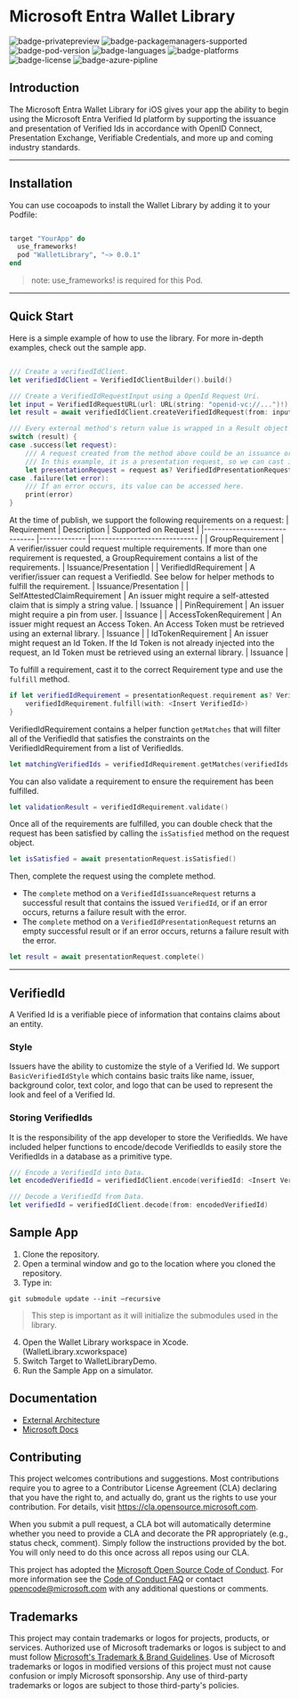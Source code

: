 # Microsoft Entra Wallet Library
![badge-privatepreview]
![badge-packagemanagers-supported] 
![badge-pod-version] 
![badge-languages] 
![badge-platforms]
![badge-license]
![badge-azure-pipline]

## Introduction
The Microsoft Entra Wallet Library for iOS gives your app the ability to begin using the Microsoft Entra Verified Id platform by supporting the issuance and presentation of Verified Ids in accordance with OpenID Connect, Presentation Exchange, Verifiable Credentials, and more up and coming industry standards.

---
## Installation

You can use cocoapods to install the Wallet Library by adding it to your Podfile:
```ruby

target "YourApp" do
  use_frameworks!
  pod "WalletLibrary", "~> 0.0.1"
end
```
> note: use_frameworks! is required for this Pod.
---
## Quick Start

Here is a simple example of how to use the library. For more in-depth examples, check out the sample app.
 
```Swift

/// Create a verifiedIdClient.
let verifiedIdClient = VerifiedIdClientBuilder().build()

/// Create a VerifiedIdRequestInput using a OpenId Request Uri.
let input = VerifiedIdRequestURL(url: URL(string: "openid-vc://...")!)
let result = await verifiedIdClient.createVerifiedIdRequest(from: input)

/// Every external method's return value is wrapped in a Result object to ensure proper error handling.
switch (result) {
case .success(let request):
    /// A request created from the method above could be an issuance or a presentation request. 
    /// In this example, it is a presentation request, so we can cast it to a VerifiedIdPresentationRequest.
    let presentationRequest = request as? VerifiedIdPresentationRequest
case .failure(let error):
    /// If an error occurs, its value can be accessed here.
    print(error)
}
```

At the time of publish, we support the following requirements on a request:
| Requirement                  	| Description 	| Supported on Request 	|
|------------------------------	|-------------	|------------------------------	|
| GroupRequirement             	| A verifier/issuer could request multiple requirements. If more than one requirement is requested, a GroupRequirement contains a list of the requirements.        	| Issuance/Presentation        	|
| VerifiedIdRequirement        	| A verifier/issuer can request a VerifiedId. See below for helper methods to fulfill the requirement.       	| Issuance/Presentation        	|
| SelfAttestedClaimRequirement 	| An issuer might require a self-attested claim that is simply a string value.        	| Issuance                     	|
| PinRequirement               	| An issuer might require a pin from user.         	| Issuance                     	|
| AccessTokenRequirement       	| An issuer might request an Access Token. An Access Token must be retrieved using an external library.        	| Issuance                     	|
| IdTokenRequirement           	| An issuer might request an Id Token. If the Id Token is not already injected into the request, an Id Token must be retrieved using an external library.       	| Issuance                     	|

To fulfill a requirement, cast it to the correct Requirement type and use the `fulfill` method.
```Swift
if let verifiedIdRequirement = presentationRequest.requirement as? VerifiedIdRequirement {
    verifiedIdRequirement.fulfill(with: <Insert VerifiedId>)
}
```

VerifiedIdRequirement contains a helper function `getMatches` that will filter all of the VerifiedId that satisfies the constraints on the VerifiedIdRequirement from a list of VerifiedIds.
```Swift
let matchingVerifiedIds = verifiedIdRequirement.getMatches(verifiedIds: <List Of VerifiedIds>)
```

You can also validate a requirement to ensure the requirement has been fulfilled.
```Swift
let validationResult = verifiedIdRequirement.validate()
```

Once all of the requirements are fulfilled, you can double check that the request has been satisfied by calling the `isSatisfied` method on the request object. 
```Swift
let isSatisfied = await presentationRequest.isSatisfied()
```

Then, complete the request using the complete method. 
- The `complete` method on a `VerifiedIdIssuanceRequest` returns a successful result that contains the issued `VerifiedId`, or if an error occurs, returns a failure result with the error. 
- The `complete` method on a `VerifiedIdPresentationRequest` returns an empty successful result or if an error occurs, returns a failure result with the error. 
```Swift
let result = await presentationRequest.complete()
```
---
## VerifiedId
A Verified Id is a verifiable piece of information that contains claims about an entity. 

### Style
Issuers have the ability to customize the style of a Verified Id. We support `BasicVerifiedIdStyle` which contains basic traits like name, issuer, background color, text color, and logo that can be used to represent the look and feel of a Verified Id.

### Storing VerifiedIds
It is the responsibility of the app developer to store the VerifiedIds. We have included helper functions to encode/decode VerifiedIds to easily store the VerifiedIds in a database as a primitive type.

```Swift
/// Encode a VerifiedId into Data.
let encodedVerifiedId = verifiedIdClient.encode(verifiedId: <Insert VerifiedId>)

/// Decode a VerifiedId from Data.
let verifiedId = verifiedIdClient.decode(from: encodedVerifiedId)
```

## Sample App
1. Clone the repository.
2. Open a terminal window and go to the location where you cloned the repository.
3. Type in: 
```
git submodule update --init –recursive
```
> This step is important as it will initialize the submodules used in the library.
4. Open the Wallet Library workspace in Xcode. (WalletLibrary.xcworkspace)
5. Switch Target to WalletLibraryDemo.
6. Run the Sample App on a simulator.

## Documentation

* [External Architecture](Docs/LibraryArchitecture.md)
* [Microsoft Docs](https://learn.microsoft.com/en-us/azure/active-directory/verifiable-credentials/)

## Contributing

This project welcomes contributions and suggestions.  Most contributions require you to agree to a
Contributor License Agreement (CLA) declaring that you have the right to, and actually do, grant us
the rights to use your contribution. For details, visit https://cla.opensource.microsoft.com.

When you submit a pull request, a CLA bot will automatically determine whether you need to provide
a CLA and decorate the PR appropriately (e.g., status check, comment). Simply follow the instructions
provided by the bot. You will only need to do this once across all repos using our CLA.

This project has adopted the [Microsoft Open Source Code of Conduct](https://opensource.microsoft.com/codeofconduct/).
For more information see the [Code of Conduct FAQ](https://opensource.microsoft.com/codeofconduct/faq/) or
contact [opencode@microsoft.com](mailto:opencode@microsoft.com) with any additional questions or comments.

## Trademarks

This project may contain trademarks or logos for projects, products, or services. Authorized use of Microsoft 
trademarks or logos is subject to and must follow 
[Microsoft's Trademark & Brand Guidelines](https://www.microsoft.com/en-us/legal/intellectualproperty/trademarks/usage/general).
Use of Microsoft trademarks or logos in modified versions of this project must not cause confusion or imply Microsoft sponsorship.
Any use of third-party trademarks or logos are subject to those third-party's policies.

[badge-pod-version]: https://img.shields.io/cocoapods/v/WalletLibrary
[badge-packagemanagers-supported]: https://img.shields.io/badge/supports-CocoaPods-green.svg
[badge-languages]: https://img.shields.io/badge/languages-Swift-blue.svg
[badge-platforms]: https://img.shields.io/badge/platforms-iOS-lightgrey.svg
[badge-license]: https://img.shields.io/cocoapods/l/WalletLibrary
[badge-azure-pipline]: https://decentralized-identity.visualstudio.com/Core/_apis/build/status/iOS%20Wallet%20Library?branchName=dev
[badge-privatepreview]: https://img.shields.io/badge/status-Private%20Preview-red.svg